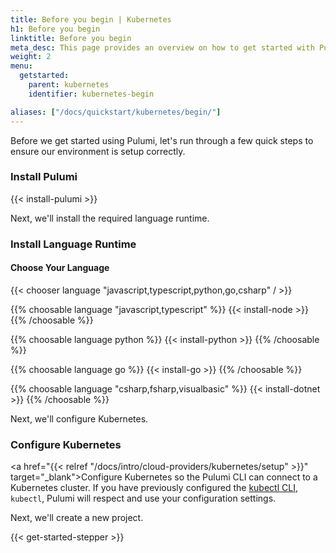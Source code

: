 ```yaml
---
title: Before you begin | Kubernetes
h1: Before you begin
linktitle: Before you begin
meta_desc: This page provides an overview on how to get started with Pulumi when starting an Kubernetes project.
weight: 2
menu:
  getstarted:
    parent: kubernetes
    identifier: kubernetes-begin

aliases: ["/docs/quickstart/kubernetes/begin/"]
---
```


Before we get started using Pulumi, let's run through a few quick steps to ensure our environment is setup correctly.

### Install Pulumi

{{< install-pulumi >}}

Next, we'll install the required language runtime.

### Install Language Runtime

#### Choose Your Language

{{< chooser language "javascript,typescript,python,go,csharp" / >}}

{{% choosable language "javascript,typescript" %}}
{{< install-node >}}
{{% /choosable %}}

{{% choosable language python %}}
{{< install-python >}}
{{% /choosable %}}

{{% choosable language go %}}
{{< install-go >}}
{{% /choosable %}}

{{% choosable language "csharp,fsharp,visualbasic" %}}
{{< install-dotnet >}}
{{% /choosable %}}

Next, we'll configure Kubernetes.

### Configure Kubernetes

<a href="{{< relref "/docs/intro/cloud-providers/kubernetes/setup" >}}" target="_blank">Configure Kubernetes</a> so the Pulumi CLI can connect to a Kubernetes cluster. If you have previously configured the <a href="https://kubernetes.io/docs/reference/kubectl/overview/" target="_blank">kubectl CLI</a>, `kubectl`, Pulumi will respect and use your configuration settings.

Next, we'll create a new project.

{{< get-started-stepper >}}
